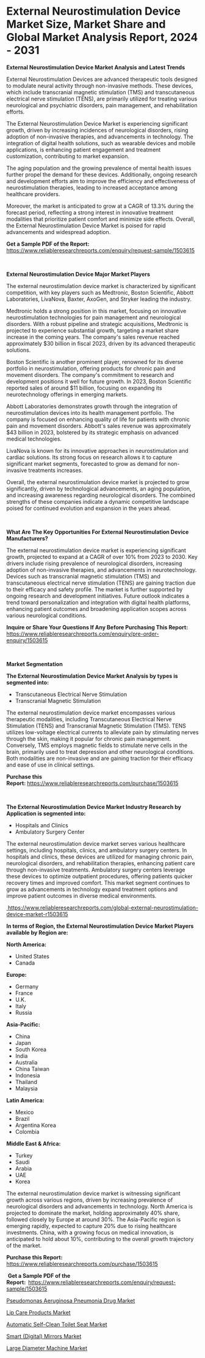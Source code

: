 <p><h1>External Neurostimulation Device Market Size, Market Share and Global Market Analysis Report, 2024 - 2031</h1></p><p><strong>External Neurostimulation Device Market Analysis and Latest Trends</strong></p>
<p><p>External Neurostimulation Devices are advanced therapeutic tools designed to modulate neural activity through non-invasive methods. These devices, which include transcranial magnetic stimulation (TMS) and transcutaneous electrical nerve stimulation (TENS), are primarily utilized for treating various neurological and psychiatric disorders, pain management, and rehabilitation efforts.</p><p>The External Neurostimulation Device Market is experiencing significant growth, driven by increasing incidences of neurological disorders, rising adoption of non-invasive therapies, and advancements in technology. The integration of digital health solutions, such as wearable devices and mobile applications, is enhancing patient engagement and treatment customization, contributing to market expansion.</p><p>The aging population and the growing prevalence of mental health issues further propel the demand for these devices. Additionally, ongoing research and development efforts aim to improve the efficiency and effectiveness of neurostimulation therapies, leading to increased acceptance among healthcare providers.</p><p>Moreover, the market is anticipated to grow at a CAGR of 13.3% during the forecast period, reflecting a strong interest in innovative treatment modalities that prioritize patient comfort and minimize side effects. Overall, the External Neurostimulation Device Market is poised for rapid advancements and widespread adoption.</p></p>
<p><strong>Get a Sample PDF of the Report:&nbsp;</strong> <a href="https://www.reliableresearchreports.com/enquiry/request-sample/1503615?utm_campaign=7&utm_medium=2&utm_source=Github&utm_content=ia&utm_term=27092024&utm_id=external-neurostimulation-device">https://www.reliableresearchreports.com/enquiry/request-sample/1503615</a></p>
<p>&nbsp;</p>
<p><strong>External Neurostimulation Device Major Market Players</strong></p>
<p><p>The external neurostimulation device market is characterized by significant competition, with key players such as Medtronic, Boston Scientific, Abbott Laboratories, LivaNova, Baxter, AxoGen, and Stryker leading the industry. </p><p>Medtronic holds a strong position in this market, focusing on innovative neurostimulation technologies for pain management and neurological disorders. With a robust pipeline and strategic acquisitions, Medtronic is projected to experience substantial growth, targeting a market share increase in the coming years. The company's sales revenue reached approximately $30 billion in fiscal 2023, driven by its advanced therapeutic solutions.</p><p>Boston Scientific is another prominent player, renowned for its diverse portfolio in neurostimulation, offering products for chronic pain and movement disorders. The company's commitment to research and development positions it well for future growth. In 2023, Boston Scientific reported sales of around $11 billion, focusing on expanding its neurotechnology offerings in emerging markets.</p><p>Abbott Laboratories demonstrates growth through the integration of neurostimulation devices into its health management portfolio. The company is focused on enhancing quality of life for patients with chronic pain and movement disorders. Abbott's sales revenue was approximately $43 billion in 2023, bolstered by its strategic emphasis on advanced medical technologies.</p><p>LivaNova is known for its innovative approaches in neurostimulation and cardiac solutions. Its strong focus on research allows it to capture significant market segments, forecasted to grow as demand for non-invasive treatments increases.</p><p>Overall, the external neurostimulation device market is projected to grow significantly, driven by technological advancements, an aging population, and increasing awareness regarding neurological disorders. The combined strengths of these companies indicate a dynamic competitive landscape poised for continued evolution and expansion in the years ahead.</p></p>
<p>&nbsp;</p>
<p><strong>What Are The Key Opportunities For External Neurostimulation Device Manufacturers?</strong></p>
<p><p>The external neurostimulation device market is experiencing significant growth, projected to expand at a CAGR of over 10% from 2023 to 2030. Key drivers include rising prevalence of neurological disorders, increasing adoption of non-invasive therapies, and advancements in neurotechnology. Devices such as transcranial magnetic stimulation (TMS) and transcutaneous electrical nerve stimulation (TENS) are gaining traction due to their efficacy and safety profile. The market is further supported by ongoing research and development initiatives. Future outlook indicates a trend toward personalization and integration with digital health platforms, enhancing patient outcomes and broadening application scopes across various neurological conditions.</p></p>
<p><strong>Inquire or Share Your Questions If Any Before Purchasing This Report:</strong> <a href="https://www.reliableresearchreports.com/enquiry/pre-order-enquiry/1503615?utm_campaign=7&utm_medium=2&utm_source=Github&utm_content=ia&utm_term=27092024&utm_id=external-neurostimulation-device">https://www.reliableresearchreports.com/enquiry/pre-order-enquiry/1503615</a></p>
<p>&nbsp;</p>
<p><strong>Market Segmentation</strong></p>
<p><strong>The External Neurostimulation Device Market Analysis by types is segmented into:</strong></p>
<p><ul><li>Transcutaneous Electrical Nerve Stimulation</li><li>Transcranial Magnetic Stimulation</li></ul></p>
<p><p>The external neurostimulation device market encompasses various therapeutic modalities, including Transcutaneous Electrical Nerve Stimulation (TENS) and Transcranial Magnetic Stimulation (TMS). TENS utilizes low-voltage electrical currents to alleviate pain by stimulating nerves through the skin, making it popular for chronic pain management. Conversely, TMS employs magnetic fields to stimulate nerve cells in the brain, primarily used to treat depression and other neurological conditions. Both modalities are non-invasive and are gaining traction for their efficacy and ease of use in clinical settings.</p></p>
<p><strong>Purchase this Report:&nbsp;</strong><a href="https://www.reliableresearchreports.com/purchase/1503615?utm_campaign=7&utm_medium=2&utm_source=Github&utm_content=ia&utm_term=27092024&utm_id=external-neurostimulation-device">https://www.reliableresearchreports.com/purchase/1503615</a></p>
<p>&nbsp;</p>
<p><strong>The External Neurostimulation Device Market Industry Research by Application is segmented into:</strong></p>
<p><ul><li>Hospitals and Clinics</li><li>Ambulatory Surgery Center</li></ul></p>
<p><p>The external neurostimulation device market serves various healthcare settings, including hospitals, clinics, and ambulatory surgery centers. In hospitals and clinics, these devices are utilized for managing chronic pain, neurological disorders, and rehabilitation therapies, enhancing patient care through non-invasive treatments. Ambulatory surgery centers leverage these devices to optimize outpatient procedures, offering patients quicker recovery times and improved comfort. This market segment continues to grow as advancements in technology expand treatment options and improve patient outcomes in diverse medical environments.</p></p>
<p><a href="https://www.reliableresearchreports.com/global-external-neurostimulation-device-market-r1503615?utm_campaign=7&utm_medium=2&utm_source=Github&utm_content=ia&utm_term=27092024&utm_id=external-neurostimulation-device">&nbsp;https://www.reliableresearchreports.com/global-external-neurostimulation-device-market-r1503615</a></p>
<p><strong>In terms of Region, the External Neurostimulation Device Market Players available by Region are:</strong></p>
<p>
    <p> <strong> North America: </strong>
        <ul>
            <li>United States</li>
            <li>Canada</li>
        </ul>
        </p> 
    <p> <strong> Europe: </strong>
        <ul>
            <li>Germany</li>
            <li>France</li>
            <li>U.K.</li>
            <li>Italy</li>
            <li>Russia</li>
        </ul>
        </p> 
    <p> <strong> Asia-Pacific: </strong>
        <ul>
            <li>China</li>
            <li>Japan</li>
            <li>South Korea</li>
            <li>India</li>
            <li>Australia</li>
            <li>China Taiwan</li>
            <li>Indonesia</li>
            <li>Thailand</li>
            <li>Malaysia</li>
        </ul>
        </p> 
    <p> <strong> Latin America: </strong>
        <ul>
            <li>Mexico</li>
            <li>Brazil</li>
            <li>Argentina Korea</li>
            <li>Colombia</li>
        </ul>
        </p> 
    <p> <strong> Middle East & Africa: </strong>
        <ul>
            <li>Turkey</li>
            <li>Saudi</li>
            <li>Arabia</li>
            <li>UAE</li>
            <li>Korea</li>
        </ul>
    </p>
    </p>
<p><p>The external neurostimulation device market is witnessing significant growth across various regions, driven by increasing prevalence of neurological disorders and advancements in technology. North America is projected to dominate the market, holding approximately 40% share, followed closely by Europe at around 30%. The Asia-Pacific region is emerging rapidly, expected to capture 20% due to rising healthcare investments. China, with a growing focus on medical innovation, is anticipated to hold about 10%, contributing to the overall growth trajectory of the market.</p></p>
<p><strong>Purchase this Report: </strong><a href="https://www.reliableresearchreports.com/purchase/1503615?utm_campaign=7&utm_medium=2&utm_source=Github&utm_content=ia&utm_term=27092024&utm_id=external-neurostimulation-device">https://www.reliableresearchreports.com/purchase/1503615</a></p>
<p>&nbsp;<strong>Get a Sample PDF of the Report:&nbsp;&nbsp;</strong><a href="https://www.reliableresearchreports.com/enquiry/request-sample/1503615?utm_campaign=7&utm_medium=2&utm_source=Github&utm_content=ia&utm_term=27092024&utm_id=external-neurostimulation-device">https://www.reliableresearchreports.com/enquiry/request-sample/1503615</a></p>
<p><strong></strong></p>
<p><p><a href="https://github.com/NargisHussain432/Market-Research-Report-List-1/blob/main/pseudomonas-aeruginosa-pneumonia-drug-market.md?utm_campaign=7&utm_medium=2&utm_source=Github&utm_content=ia&utm_term=27092024&utm_id=external-neurostimulation-device">Pseudomonas Aeruginosa Pneumonia Drug Market</a></p><p><a href="https://www.linkedin.com/pulse/global-lip-care-products-market-status-2024-2031-forecast-5ctye?trackingId=kbdGHlnfSIWizvft8N5BsA%3D%3D&utm_campaign=7&utm_medium=2&utm_source=Github&utm_content=ia&utm_term=27092024&utm_id=external-neurostimulation-device">Lip Care Products Market</a></p><p><a href="https://issuu.com/reportprime-2/docs/automatic-self-clean-toilet-seat-ma_181cd85bde736b?utm_campaign=7&utm_medium=2&utm_source=Github&utm_content=ia&utm_term=27092024&utm_id=external-neurostimulation-device">Automatic Self-Clean Toilet Seat Market</a></p><p><a href="https://issuu.com/reportprime-2/docs/smart-digital-mirrors-market-size-2_b68eb5e6467cc2?utm_campaign=7&utm_medium=2&utm_source=Github&utm_content=ia&utm_term=27092024&utm_id=external-neurostimulation-device">Smart (Digital) Mirrors Market</a></p><p><a href="https://github.com/angelajermaine/Market-Research-Report-List-5/blob/main/large-diameter-machine-market.md?utm_campaign=7&utm_medium=2&utm_source=Github&utm_content=ia&utm_term=27092024&utm_id=external-neurostimulation-device">Large Diameter Machine Market</a></p></p>